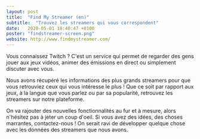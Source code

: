 ```yaml
---
layout: post
title:  "Find My Streamer (en)"
subtitle:  "Trouvez les streamers qui vous correspondent"
date:   2020-05-01 18:40:47 +0100
poster: "findstreamer-screen.png"
website: http://www.findmystreamer.com/
---
```


Vous connaissez Twitch ? C'est un service qui permet de regarder des gens jouer aux jeux vidéos, animer des émissions en direct ou simplement discuter avec vous.

Nous avons récupéré les informations des plus grands streamers pour que vous retrouviez ceux qui vous intéresse le plus ! Que ce soit par rapport aux jeux, à la langue que vous parlez ou par sa popularité, retrouvez les streamers sur notre plateforme.

On va rajouter des nouvelles fonctionnalités au fur et à mesure, alors n'hésitez pas à jeter un coup d'oeil. Si vous avez des idées, des choses marrantes, contactez-nous ! On serait ravi de développer quelque chose avec les données des streamers que nous avons.